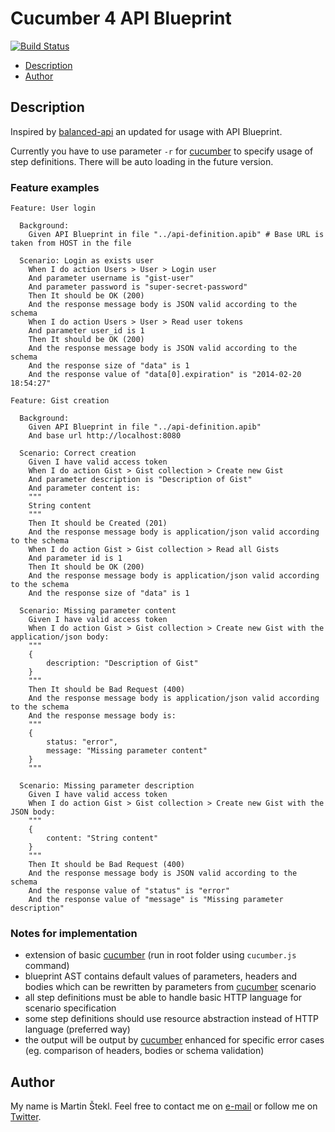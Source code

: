 # Cucumber 4 API Blueprint

[![Build Status](https://travis-ci.org/stekycz/cucumber-4-api-blueprint.png?branch=master)](https://travis-ci.org/stekycz/cucumber-4-api-blueprint)

- [Description](#description)
- [Author](#author)

## Description

Inspired by [balanced-api](https://github.com/balanced/balanced-api) an updated for usage with API Blueprint.

Currently you have to use parameter `-r` for [cucumber](https://www.npmjs.org/package/cucumber) to specify usage of step definitions. There will be auto loading in the future version.

### Feature examples
```gherkin
Feature: User login

  Background:
    Given API Blueprint in file "../api-definition.apib" # Base URL is taken from HOST in the file

  Scenario: Login as exists user
    When I do action Users > User > Login user
    And parameter username is "gist-user"
    And parameter password is "super-secret-password"
    Then It should be OK (200)
    And the response message body is JSON valid according to the schema
    When I do action Users > User > Read user tokens
    And parameter user_id is 1
    Then It should be OK (200)
    And the response message body is JSON valid according to the schema
    And the response size of "data" is 1
    And the response value of "data[0].expiration" is "2014-02-20 18:54:27"
```

```gherkin
Feature: Gist creation

  Background:
    Given API Blueprint in file "../api-definition.apib"
    And base url http://localhost:8080

  Scenario: Correct creation
    Given I have valid access token
    When I do action Gist > Gist collection > Create new Gist
    And parameter description is "Description of Gist"
    And parameter content is:
    """
    String content
    """
    Then It should be Created (201)
    And the response message body is application/json valid according to the schema
    When I do action Gist > Gist collection > Read all Gists
    And parameter id is 1
    Then It should be OK (200)
    And the response message body is application/json valid according to the schema
    And the response size of "data" is 1

  Scenario: Missing parameter content
    Given I have valid access token
    When I do action Gist > Gist collection > Create new Gist with the application/json body:
    """
    {
        description: "Description of Gist"
    }
    """
    Then It should be Bad Request (400)
    And the response message body is application/json valid according to the schema
    And the response message body is:
    """
    {
        status: "error",
        message: "Missing parameter content"
    }
    """

  Scenario: Missing parameter description
    Given I have valid access token
    When I do action Gist > Gist collection > Create new Gist with the JSON body:
    """
    {
        content: "String content"
    }
    """
    Then It should be Bad Request (400)
    And the response message body is JSON valid according to the schema
    And the response value of "status" is "error"
    And the response value of "message" is "Missing parameter description"
```

### Notes for implementation

- extension of basic [cucumber](https://www.npmjs.org/package/cucumber) (run in root folder using `cucumber.js` command)
- blueprint AST contains default values of parameters, headers and bodies which can be rewritten by parameters from [cucumber](https://www.npmjs.org/package/cucumber) scenario
- all step definitions must be able to handle basic HTTP language for scenario specification
- some step definitions should use resource abstraction instead of HTTP language (preferred way)
- the output will be output by [cucumber](https://www.npmjs.org/package/cucumber) enhanced for specific error cases (eg. comparison of headers, bodies or schema validation)

## Author

My name is Martin Štekl. Feel free to contact me on [e-mail](mailto:martin.stekl@gmail.com)
or follow me on [Twitter](https://twitter.com/stekycz).
